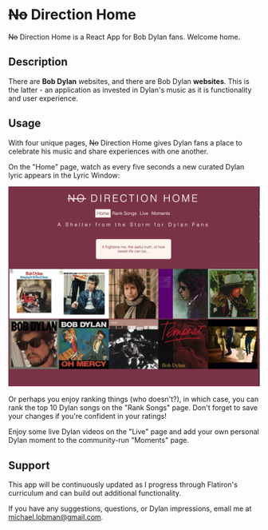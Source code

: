 # ~~No~~ Direction Home

~~No~~ Direction Home is a React App for Bob Dylan fans. Welcome home.

## Description

There are **Bob Dylan** websites, and there are Bob Dylan **websites**. This is the latter - an application as invested in Dylan's music as it is functionality and user experience.

## Usage

With four unique pages, ~~No~~ Direction Home gives Dylan fans a place to celebrate his music and share experiences with one another. 

On the "Home" page, watch as every five seconds a new curated Dylan lyric appears in the Lyric Window:

![Home Page](./images/awful-truth.png)

Or perhaps you enjoy ranking things (who doesn't?), in which case, you can rank the top 10 Dylan songs on the "Rank Songs" page. Don't forget to save your changes if you're confident in your ratings!

Enjoy some live Dylan videos on the "Live" page and add your own personal Dylan moment to the community-run "Moments" page.

## Support 

This app will be continuously updated as I progress through Flatiron's curriculum and can build out additional functionality. 

If you have any suggestions, questions, or Dylan impressions, email me at michael.lobman@gmail.com.